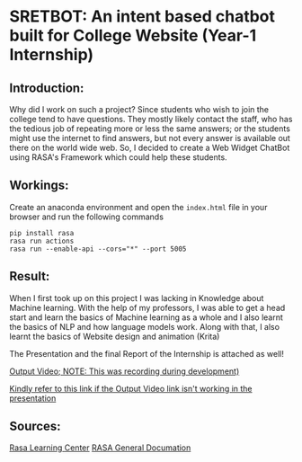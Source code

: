 # SRETBOT: An intent based chatbot built for College Website (Year-1 Internship)

## Introduction:
Why did I work on such a project? Since students who wish to join the college tend to have questions. They mostly likely contact the staff, who has the tedious job of repeating more or less the same answers; or the students might use the internet to find answers, but not every answer is available out there on the world wide web. So, I decided to create a Web Widget ChatBot using RASA's Framework which could help these students.

## Workings:
Create an anaconda environment and open the ```index.html``` file in your browser and run the following commands
```
pip install rasa
rasa run actions
rasa run --enable-api --cors="*" --port 5005
```

## Result: 
When I first took up on this project I was lacking in Knowledge about Machine learning. With the help of my professors, I was able to get a head start and learn the basics of Machine learning as a whole and I also learnt the basics of NLP and how language models work. Along with that, I also learnt the basics of Website design and animation (Krita) 

The Presentation and the final Report of the Internship is attached as well!

[Output Video; NOTE: This was recording during development)](https://drive.google.com/file/d/13WzXdx5rM3LHGaTxg9qVCgm25bP7xv1Z/view?usp=sharing)

[Kindly refer to this link if the Output Video link isn't working in the presentation](https://docs.google.com/file/d/1RiYb2GOeZEh2VomE7a-9csTTMGmZXqKI/)

## Sources:
[Rasa Learning Center](https://learning.rasa.com)
[RASA General Documation](https://rasa.com/docs/)
